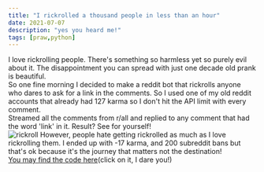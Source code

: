 ```yaml
---
title: "I rickrolled a thousand people in less than an hour"
date: 2021-07-07
description: "yes you heard me!"
tags: [praw,python]
---
```

I love rickrolling people. There's something so harmless yet so purely evil about it. The disappointment you can spread with just one decade old prank is beautiful.  
So one fine morning I decided to make a reddit bot that rickrolls anyone who dares to ask for a link in the comments. So I used one of my old reddit accounts that already had 127 karma so I don't hit the API limit with every comment.  
Streamed all the comments from r/all and replied to any comment that had the word 'link' in it.
Result? See for yourself!  
![rickroll](https://i.imgur.com/MDhj17a.jpg) 
However, people hate getting rickrolled as much as I love rickrolling them. I ended up with -17 karma, and 200 subreddit bans but that's ok because it's the journey that matters not the destination!  
[You may find the code here](https://github.com/radhikatoshniwal/rickrollbot)(click on it, I dare you!)
